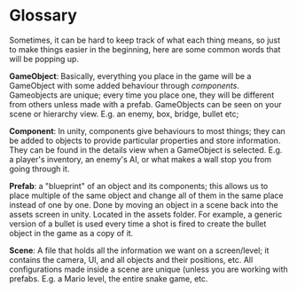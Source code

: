 # Glossary
Sometimes, it can be hard to keep track of what each thing means, so just to make things easier in the beginning, here are some common words that will be popping up.

**GameObject**: Basically, everything you place in the game will be a GameObject with some added behaviour through _components_. Gameobjects are unique; every time you place one, they will be different from others unless made with a prefab. GameObjects can be seen on your scene or hierarchy view. E.g. an enemy, box, bridge, bullet etc;

**Component**: In unity, components give behaviours to most things; they can be added to objects to provide particular properties and store information. They can be found in the details view when a GameObject is selected. E.g. a player's inventory, an enemy's AI, or what makes a wall stop you from going through it.

**Prefab**: a "blueprint" of an object and its components; this allows us to place multiple of the same object and change all of them in the same place instead of one by one. Done by moving an object in a scene back into the assets screen in unity. Located in the assets folder. For example, a generic version of a bullet is used every time a shot is fired to create the bullet object in the game as a copy of it.

**Scene**: A file that holds all the information we want on a screen/level; it contains the camera, UI, and all objects and their positions, etc. All configurations made inside a scene are unique (unless you are working with prefabs. E.g. a Mario level, the entire snake game, etc.
